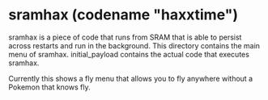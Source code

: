 # sramhax (codename "haxxtime")

sramhax is a piece of code that runs from SRAM that is able to persist across restarts and run in the background. This directory contains the main menu of sramhax. initial_payload contains the actual code that executes sramhax.

Currently this shows a fly menu that allows you to fly anywhere without a Pokemon that knows fly.

